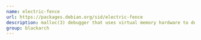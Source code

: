 ```yaml
---
name: electric-fence
url: https://packages.debian.org/sid/electric-fence
description: malloc(3) debugger that uses virtual memory hardware to detect illegal memory accesses. URL : https://packages.debian.org/sid/electric-fence Groups : blackarch blackarch-debugger
group: blackarch
---
```

